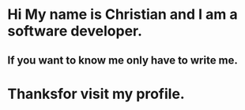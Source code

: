 # Hi My name is Christian and I am a software developer.

## If you want to know me only have to write me.

# Thanksfor visit my profile.